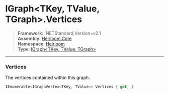 # IGraph\<TKey, TValue, TGraph>.Vertices

> **Framework**: .NETStandard,Version=v2.1  
> **Assembly**: [Heirloom.Core][0]  
> **Namespace**: [Heirloom][0]  
> **Type**: [IGraph\<TKey, TValue, TGraph>][1]

--------------------------------------------------------------------------------

### Vertices

The vertices contained within this graph.

```cs
IEnumerable<IGraphVertex<TKey, TValue>> Vertices { get; }
```

[0]: ../Heirloom.Core.md
[1]: Heirloom.IGraph[TKey,TValue,TGraph].md
